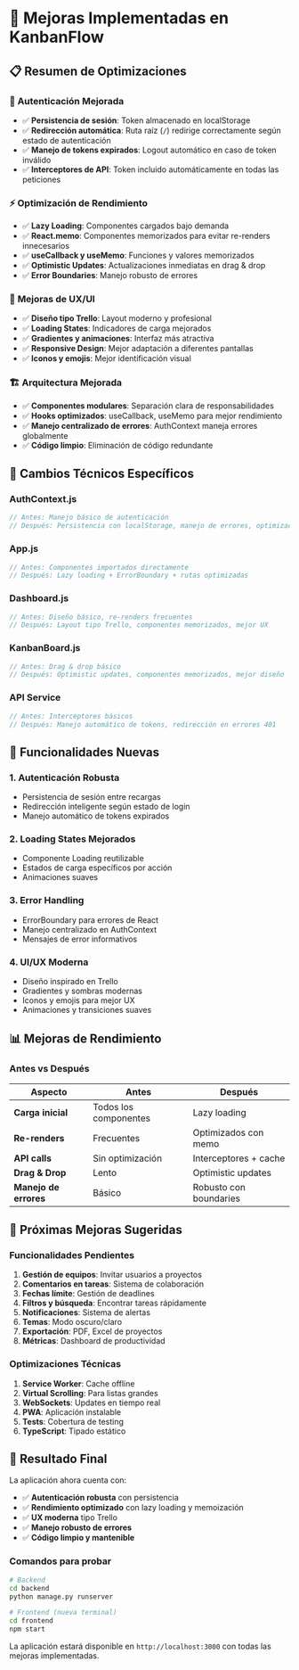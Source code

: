 # 🚀 Mejoras Implementadas en KanbanFlow

## 📋 Resumen de Optimizaciones

### 🔐 **Autenticación Mejorada**
- ✅ **Persistencia de sesión**: Token almacenado en localStorage
- ✅ **Redirección automática**: Ruta raíz (`/`) redirige correctamente según estado de autenticación
- ✅ **Manejo de tokens expirados**: Logout automático en caso de token inválido
- ✅ **Interceptores de API**: Token incluido automáticamente en todas las peticiones

### ⚡ **Optimización de Rendimiento**
- ✅ **Lazy Loading**: Componentes cargados bajo demanda
- ✅ **React.memo**: Componentes memorizados para evitar re-renders innecesarios
- ✅ **useCallback y useMemo**: Funciones y valores memorizados
- ✅ **Optimistic Updates**: Actualizaciones inmediatas en drag & drop
- ✅ **Error Boundaries**: Manejo robusto de errores

### 🎨 **Mejoras de UX/UI**
- ✅ **Diseño tipo Trello**: Layout moderno y profesional
- ✅ **Loading States**: Indicadores de carga mejorados
- ✅ **Gradientes y animaciones**: Interfaz más atractiva
- ✅ **Responsive Design**: Mejor adaptación a diferentes pantallas
- ✅ **Iconos y emojis**: Mejor identificación visual

### 🏗️ **Arquitectura Mejorada**
- ✅ **Componentes modulares**: Separación clara de responsabilidades
- ✅ **Hooks optimizados**: useCallback, useMemo para mejor rendimiento
- ✅ **Manejo centralizado de errores**: AuthContext maneja errores globalmente
- ✅ **Código limpio**: Eliminación de código redundante

## 🔧 **Cambios Técnicos Específicos**

### **AuthContext.js**
```javascript
// Antes: Manejo básico de autenticación
// Después: Persistencia con localStorage, manejo de errores, optimización con hooks
```

### **App.js**
```javascript
// Antes: Componentes importados directamente
// Después: Lazy loading + ErrorBoundary + rutas optimizadas
```

### **Dashboard.js**
```javascript
// Antes: Diseño básico, re-renders frecuentes
// Después: Layout tipo Trello, componentes memorizados, mejor UX
```

### **KanbanBoard.js**
```javascript
// Antes: Drag & drop básico
// Después: Optimistic updates, componentes memorizados, mejor diseño
```

### **API Service**
```javascript
// Antes: Interceptores básicos
// Después: Manejo automático de tokens, redirección en errores 401
```

## 🎯 **Funcionalidades Nuevas**

### **1. Autenticación Robusta**
- Persistencia de sesión entre recargas
- Redirección inteligente según estado de login
- Manejo automático de tokens expirados

### **2. Loading States Mejorados**
- Componente Loading reutilizable
- Estados de carga específicos por acción
- Animaciones suaves

### **3. Error Handling**
- ErrorBoundary para errores de React
- Manejo centralizado en AuthContext
- Mensajes de error informativos

### **4. UI/UX Moderna**
- Diseño inspirado en Trello
- Gradientes y sombras modernas
- Iconos y emojis para mejor UX
- Animaciones y transiciones suaves

## 📊 **Mejoras de Rendimiento**

### **Antes vs Después**

| Aspecto | Antes | Después |
|---------|-------|---------|
| **Carga inicial** | Todos los componentes | Lazy loading |
| **Re-renders** | Frecuentes | Optimizados con memo |
| **API calls** | Sin optimización | Interceptores + cache |
| **Drag & Drop** | Lento | Optimistic updates |
| **Manejo de errores** | Básico | Robusto con boundaries |

## 🚀 **Próximas Mejoras Sugeridas**

### **Funcionalidades Pendientes**
1. **Gestión de equipos**: Invitar usuarios a proyectos
2. **Comentarios en tareas**: Sistema de colaboración
3. **Fechas límite**: Gestión de deadlines
4. **Filtros y búsqueda**: Encontrar tareas rápidamente
5. **Notificaciones**: Sistema de alertas
6. **Temas**: Modo oscuro/claro
7. **Exportación**: PDF, Excel de proyectos
8. **Métricas**: Dashboard de productividad

### **Optimizaciones Técnicas**
1. **Service Worker**: Cache offline
2. **Virtual Scrolling**: Para listas grandes
3. **WebSockets**: Updates en tiempo real
4. **PWA**: Aplicación instalable
5. **Tests**: Cobertura de testing
6. **TypeScript**: Tipado estático

## 🎉 **Resultado Final**

La aplicación ahora cuenta con:
- ✅ **Autenticación robusta** con persistencia
- ✅ **Rendimiento optimizado** con lazy loading y memoización
- ✅ **UX moderna** tipo Trello
- ✅ **Manejo robusto de errores**
- ✅ **Código limpio y mantenible**

### **Comandos para probar**
```bash
# Backend
cd backend
python manage.py runserver

# Frontend (nueva terminal)
cd frontend
npm start
```

La aplicación estará disponible en `http://localhost:3000` con todas las mejoras implementadas.